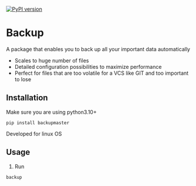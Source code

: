 [![PyPI version](https://badge.fury.io/py/backupmaster.svg)](https://badge.fury.io/py/backupmaster)
# Backup

A package that enables you to back up all your important data automatically
- Scales to huge number of files
- Detailed configuration possibilities to maximize performance
- Perfect for files that are too volatile for a VCS like GIT and too important to lose

## Installation

Make sure you are using python3.10+

```shell
pip install backupmaster
```
    
Developed for linux OS

## Usage
1) Run

```shell
backup
```
